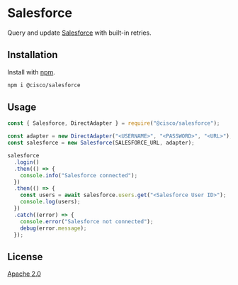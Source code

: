# Salesforce

Query and update [Salesforce](https://www.salesforce.com/) with built-in retries.

## Installation

Install with [npm](https://www.npmjs.com/).

```bash
npm i @cisco/salesforce
```

## Usage

```js
const { Salesforce, DirectAdapter } = require("@cisco/salesforce");

const adapter = new DirectAdapter("<USERNAME>", "<PASSWORD>", "<URL>");
const salesforce = new Salesforce(SALESFORCE_URL, adapter);

salesforce
  .login()
  .then(() => {
    console.info("Salesforce connected");
  })
  .then(() => {
    const users = await salesforce.users.get("<Salesforce User ID>");
    console.log(users);
  })
  .catch((error) => {
    console.error("Salesforce not connected");
    debug(error.message);
  });
```

## License

[Apache 2.0](https://choosealicense.com/licenses/apache-2.0/)
